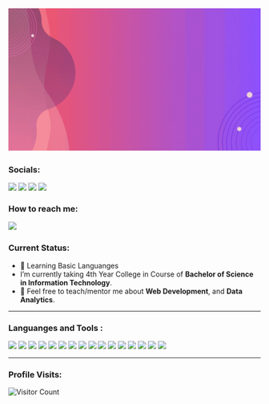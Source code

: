 [![@rachelsalvana](https://raw.githubusercontent.com/rachelsalvana/rachelsalvana/main/salvana.gif)](https://www.facebook.com/rachel.salvana/)
------------------------------------------- 
### Socials: 
<a href="https://www.tiktok.com/@rchl_slvn"><img src="https://img.shields.io/badge/rachelsalvana-010101?style=for-the-badge&logo=tiktok&logoColor=white"></a> <a href="https://www.instagram.com/rachelsalvana16/"><img src="https://img.shields.io/badge/rachelsalvana-%23E4405F.svg?&style=for-the-badge&logo=instagram&logoColor=white"></a>  <a href="https://www.linkedin.com/in/rachel-salvana-28b994277/"><img src="https://img.shields.io/badge/rachelsalvana-%230077B5.svg?&style=for-the-badge&logo=linkedin&logoColor=white"></a> <a href="https://www.facebook.com/rachel.salvana/"><img src="https://img.shields.io/badge/rachelsalvana-1877F2?style=for-the-badge&logo=facebook&logoColor=white"></a>
<br>
### How to reach me: 
<a href="mailto: salvanarachel30@gmail.com">
<img src="https://img.shields.io/badge/-salvanarachel30@gmail.com-7B83EB?&style=for-the-badge&logo=Microsoft-outlook&logoColor=white" ></a>

### Current Status:

- 💼 Learning Basic Languanges
- I’m currently taking 4th Year College in Course of <strong>Bachelor of Science in Information Technology</strong>.
- 💬 Feel free to teach/mentor me about <strong>Web Development</strong>, and <strong>Data Analytics</strong>.

------------------------------------------- 

### Languanges and Tools :

<img src="https://img.shields.io/badge/html-%23E34F26.svg?style=for-the-badge&logo=html&logoColor=white">   <img src="https://img.shields.io/badge/css%20-%2314354C.svg?&style=for-the-badge&logo=css&logoColor=white">   <img src="https://img.shields.io/badge/javascript%20-%23323330.svg?&style=for-the-badge&logo=javascript&logoColor=%23F7DF1E">  <img src="https://img.shields.io/badge/react-%2320232a.svg?style=for-the-badge&logo=react&logoColor=%2361DAFB">  <img src="https://img.shields.io/badge/Babel-F9DC3e?style=for-the-badge&logo=babel&logoColor=black"> <img src="https://img.shields.io/badge/node.js%20-%23008CC1.svg?&style=for-the-badge&logo=node.js&logoColor=white"> <img src="https://img.shields.io/badge/mongodb%20-%2347A248svg?&style=for-the-badge&logo=mongodb&logoColor=white"> <img src="https://img.shields.io/badge/git%20-%23F05032.svg?&style=for-the-badge&logo=git&logoColor=white"/> <img src="http://img.shields.io/badge/-VS%20Code-000000?style=for-the-badge&logo=Visual-studio-code&logoColor=blue">  <img src="https://img.shields.io/badge/Canva-%2300C4CC.svg?style=for-the-badge&logo=Canva&logoColor=white"> <img src="https://img.shields.io/badge/figma-%23F24E1E.svg?style=for-the-badge&logo=figma&logoColor=white"> <img src="https://img.shields.io/badge/Eclipse-FE7A16.svg?style=for-the-badge&logo=Eclipse&logoColor=white"> <img src="https://img.shields.io/badge/Swift-FA7343?style=for-the-badge&logo=swift&logoColor=white"> <img src="https://img.shields.io/badge/TypeScript-007ACC?style=for-the-badge&logo=typescript&logoColor=white"> <img src="https://img.shields.io/badge/Flutter-02569B?style=for-the-badge&logo=flutter&logoColor=white">  <img src="https://img.shields.io/badge/Ibispaint-02569B?style=for-the-badge&logo=ibispaint&logoColor=white">


[//]: <> (Credits: carlcastanas)
[//]: <> (Credits: Last edited on: 08/18/23)


------------------------------------------- 

### Profile Visits:
![Visitor Count](https://profile-counter.glitch.me/{rachelsalvana}/count.svg)

